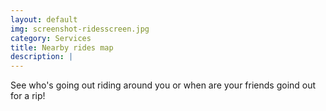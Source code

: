 ```yaml
---
layout: default
img: screenshot-ridesscreen.jpg
category: Services
title: Nearby rides map
description: |
---
```

  See who's going out riding around you or when are your friends goind out for a rip!